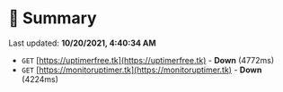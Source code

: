 # 📖 Summary
Last updated: **10/20/2021, 4:40:34 AM**

- `GET` [https://uptimerfree.tk](https://uptimerfree.tk) - **Down** (4772ms)
- `GET` [https://monitoruptimer.tk](https://monitoruptimer.tk) - **Down** (4224ms)
